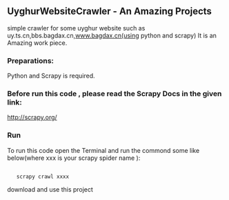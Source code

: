 ## UyghurWebsiteCrawler - An Amazing Projects
simple crawler for some uyghur website such  as uy.ts.cn,bbs.bagdax.cn,www.bagdax.cn(using python and scrapy)
It is an Amazing work piece.


### Preparations:
Python and Scrapy is required.

### Before run this code , please read the Scrapy Docs in the given link:
http://scrapy.org/

### Run
To run this code open the Terminal and run the commond some like below(where xxx is your scrapy spider name ):


<code>
   scrapy crawl xxxx 
</code>

download and use this project

